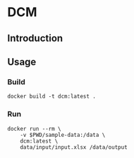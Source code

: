 # DCM

## Introduction

## Usage

### Build

```
docker build -t dcm:latest .
```

### Run

```
docker run --rm \
    -v $PWD/sample-data:/data \
    dcm:latest \
    data/input/input.xlsx /data/output
```
